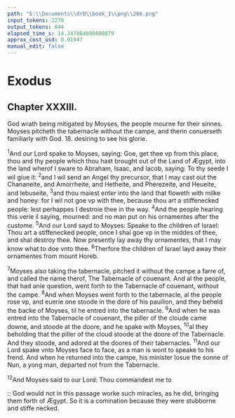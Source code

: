 ```yaml
---
path: "E:\\Documents\\drb\\book_1\\png\\266.png"
input_tokens: 2270
output_tokens: 844
elapsed_time_s: 14.347884000000079
approx_cost_usd: 0.01947
manual_edit: false
---
```

# Exodus

## Chapter XXXIII.

God wrath being mitigated by Moyses, the people mourne for their sinnes. Moyses pitcheth the tabernacle without the campe, and therin conuerseth familiarly with God. 18. desiring to see his glorie.

<sup>1</sup>And our Lord spake to Moyses, saying: Goe, get thee vp from this place, thou and thy people which thou hast brought out of the Land of Ægypt, into the land wherof I sware to Abraham, Isaac, and Iacob, saying: To thy seede I wil giue it: <sup>2</sup>and I wil send an Angel thy precursor, that I may cast out the Chananeite, and Amorrheite, and Hetheite, and Pherezeite, and Heueite, and Iebuseite, <sup>3</sup>and thou maiest enter into the land that floweth with milke and honey: for I wil not goe vp with thee, because thou art a stiffenecked people: lest perhappes I destroie thee in the way. <sup>4</sup>And the people hearing this verie il saying, mourned: and no man put on his ornamentes after the custome. <sup>5</sup>And our Lord sayd to Moyses: Speake to the children of Israel: Thou art a stiffenecked people, once I shal goe vp in the middes of thee, and shal destroy thee. Now presently lay away thy ornamentes, that I may know what to doe vnto thee. <sup>6</sup>Therfore the children of Israel layd away their ornamentes from mount Horeb.

<sup>7</sup>Moyses also taking the tabernacle, pitched it without the campe a farre of, and called the name therof, The Tabernacle of couenant. And al the people, that had anie question, went forth to the Tabernacle of couenant, without the campe. <sup>8</sup>And when Moyses went forth to the tabernacle, al the people rose vp, and euerie one stoode in the dore of his pauilion, and they beheld the backe of Moyses, til he entred into the tabernacle. <sup>9</sup>And when he was entred into the Tabernacle of couenant, the piller of the cloude came downe, and stoode at the doore, and he spake with Moyses, <sup>10</sup>al they beholding that the piller of the cloud stoode at the doore of the Tabernacle. And they stoode, and adored at the doores of their tabernacles. <sup>11</sup>And our Lord spake vnto Moyses face to face, as a man is wont to speake to his frend. And when he returned into the campe, his minister Iosue the sonne of Nun, a yong man, departed not from the Tabernacle.

<sup>12</sup>And Moyses said to our Lord: Thou commandest me to

[^1]: God would not in this passage worke such miracles, as he did, bringing them forth of Ægypt. So it is a comination because they were stubborne and stiffe necked.

<aside>:: God would not in this passage worke such miracles, as he did, bringing them forth of Ægypt. So it is a comination because they were stubborne and stiffe necked.</aside>